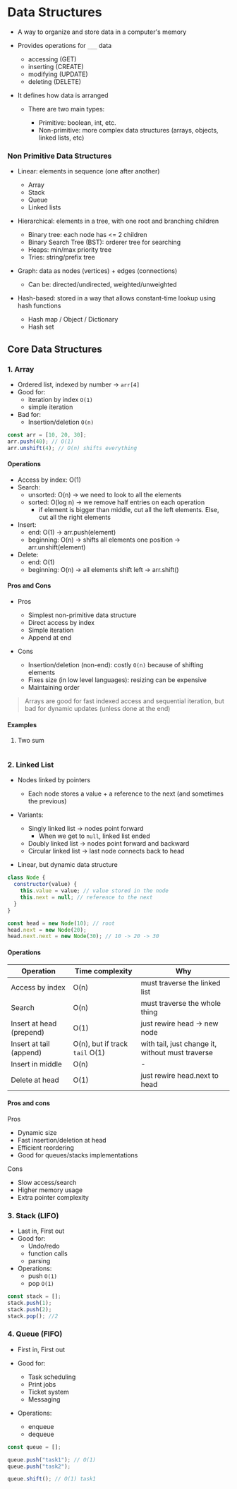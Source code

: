 # Data Structures

- A way to organize and store data in a computer's memory
- Provides operations for `___` data

  - accessing (GET)
  - inserting (CREATE)
  - modifying (UPDATE)
  - deleting (DELETE)

- It defines how data is arranged

  - There are two main types:

    - Primitive: boolean, int, etc.
    - Non-primitive: more complex data structures (arrays, objects, linked lists, etc)

### Non Primitive Data Structures

- Linear: elements in sequence (one after another)

  - Array
  - Stack
  - Queue
  - Linked lists

- Hierarchical: elements in a tree, with one root and branching children

  - Binary tree: each node has <= 2 children
  - Binary Search Tree (BST): orderer tree for searching
  - Heaps: min/max priority tree
  - Tries: string/prefix tree

- Graph: data as nodes (vertices) + edges (connections)

  - Can be: directed/undirected, weighted/unweighted

- Hash-based: stored in a way that allows constant-time lookup using hash functions

  - Hash map / Object / Dictionary
  - Hash set

## Core Data Structures

### 1. Array

- Ordered list, indexed by number -> `arr[4]`
- Good for:
  - iteration by index `O(1)`
  - simple iteration
- Bad for:
  - Insertion/deletion `O(n)`

```js
const arr = [10, 20, 30];
arr.push(40); // O(1)
arr.unshift(4); // O(n) shifts everything
```

#### Operations

- Access by index: O(1)
- Search:
  - unsorted: O(n) -> we need to look to all the elements
  - sorted: O(log n) -> we remove half entries on each operation
    - if element is bigger than middle, cut all the left elements. Else, cut all the right elements
- Insert:
  - end: O(1) -> arr.push(element)
  - beginning: O(n) -> shifts all elements one position -> arr.unshift(element)
- Delete:
  - end: O(1)
  - beginning: O(n) -> all elements shift left -> arr.shift()

#### Pros and Cons

- Pros

  - Simplest non-primitive data structure
  - Direct access by index
  - Simple iteration
  - Append at end

- Cons
  - Insertion/deletion (non-end): costly `O(n)` because of shifting elements
  - Fixes size (in low level languages): resizing can be expensive
  - Maintaining order

> Arrays are good for fast indexed access and sequential iteration, but bad for dynamic updates (unless done at the end)

#### Examples

1. Two sum

```js

```

### 2. Linked List

- Nodes linked by pointers
  - Each node stores a value + a reference to the next (and sometimes the previous)
- Variants:

  - Singly linked list -> nodes point forward
    - When we get to `null`, linked list ended
  - Doubly linked list -> nodes point forward and backward
  - Circular linked list -> last node connects back to head

- Linear, but dynamic data structure

```js
class Node {
  constructor(value) {
    this.value = value; // value stored in the node
    this.next = null; // reference to the next
  }
}

const head = new Node(10); // root
head.next = new Node(20);
head.next.next = new Node(30); // 10 -> 20 -> 30
```

#### Operations

| Operation                | Time complexity                | Why                                              |
| ------------------------ | ------------------------------ | ------------------------------------------------ |
| Access by index          | O(n)                           | must traverse the linked list                    |
| Search                   | O(n)                           | must traverse the whole thing                    |
| Insert at head (prepend) | O(1)                           | just rewire head -> new node                     |
| Insert at tail (append)  | O(n), but if track `tail` O(1) | with tail, just change it, without must traverse |
| Insert in middle         | O(n)                           | -                                                |
| Delete at head           | O(1)                           | just rewire head.next to head                    |

#### Pros and cons

Pros

- Dynamic size
- Fast insertion/deletion at head
- Efficient reordering
- Good for queues/stacks implementations

Cons

- Slow access/search
- Higher memory usage
- Extra pointer complexity

### 3. Stack (LIFO)

- Last in, First out
- Good for:
  - Undo/redo
  - function calls
  - parsing
- Operations:
  - push `O(1)`
  - pop `O(1)`

```js
const stack = [];
stack.push(1);
stack.push(2);
stack.pop(); //2
```

### 4. Queue (FIFO)

- First in, First out
- Good for:

  - Task scheduling
  - Print jobs
  - Ticket system
  - Messaging

- Operations:
  - enqueue
  - dequeue

```js
const queue = [];

queue.push("task1"); // O(1)
queue.push("task2");

queue.shift(); // O(1) task1
```

<!-- 29:44 -->
